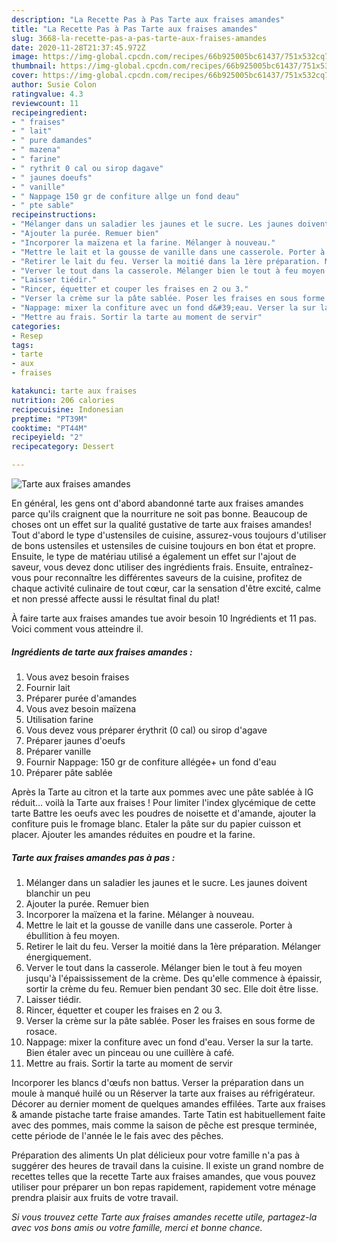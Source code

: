 ```yaml
---
description: "La Recette Pas à Pas Tarte aux fraises amandes"
title: "La Recette Pas à Pas Tarte aux fraises amandes"
slug: 3668-la-recette-pas-a-pas-tarte-aux-fraises-amandes
date: 2020-11-28T21:37:45.972Z
image: https://img-global.cpcdn.com/recipes/66b925005bc61437/751x532cq70/tarte-aux-fraises-amandes-photo-principale-de-la-recette.jpg
thumbnail: https://img-global.cpcdn.com/recipes/66b925005bc61437/751x532cq70/tarte-aux-fraises-amandes-photo-principale-de-la-recette.jpg
cover: https://img-global.cpcdn.com/recipes/66b925005bc61437/751x532cq70/tarte-aux-fraises-amandes-photo-principale-de-la-recette.jpg
author: Susie Colon
ratingvalue: 4.3
reviewcount: 11
recipeingredient:
- " fraises"
- " lait"
- " pure damandes"
- " mazena"
- " farine"
- " rythrit 0 cal ou sirop dagave"
- " jaunes doeufs"
- " vanille"
- " Nappage 150 gr de confiture allge un fond deau"
- " pte sable"
recipeinstructions:
- "Mélanger dans un saladier les jaunes et le sucre. Les jaunes doivent blanchir un peu"
- "Ajouter la purée. Remuer bien"
- "Incorporer la maïzena et la farine. Mélanger à nouveau."
- "Mettre le lait et la gousse de vanille dans une casserole. Porter à ébullition à feu moyen."
- "Retirer le lait du feu. Verser la moitié dans la 1ère préparation. Mélanger énergiquement."
- "Verver le tout dans la casserole. Mélanger bien le tout à feu moyen jusqu&#39;à l&#39;épaississement de la crème. Des qu&#39;elle commence à épaissir, sortir la crème du feu. Remuer bien pendant 30 sec. Elle doit être lisse."
- "Laisser tiédir."
- "Rincer, équetter et couper les fraises en 2 ou 3."
- "Verser la crème sur la pâte sablée. Poser les fraises en sous forme de rosace."
- "Nappage: mixer la confiture avec un fond d&#39;eau. Verser la sur la tarte. Bien étaler avec un pinceau ou une cuillère à café."
- "Mettre au frais. Sortir la tarte au moment de servir"
categories:
- Resep
tags:
- tarte
- aux
- fraises

katakunci: tarte aux fraises 
nutrition: 206 calories
recipecuisine: Indonesian
preptime: "PT39M"
cooktime: "PT44M"
recipeyield: "2"
recipecategory: Dessert

---
```



![Tarte aux fraises amandes](https://img-global.cpcdn.com/recipes/66b925005bc61437/751x532cq70/tarte-aux-fraises-amandes-photo-principale-de-la-recette.jpg)

En général, les gens ont d'abord abandonné tarte aux fraises amandes parce qu'ils craignent que la nourriture ne soit pas bonne. Beaucoup de choses ont un effet sur la qualité gustative de tarte aux fraises amandes! Tout d'abord le type d'ustensiles de cuisine, assurez-vous toujours d'utiliser de bons ustensiles et ustensiles de cuisine toujours en bon état et propre. Ensuite, le type de matériau utilisé a également un effet sur l'ajout de saveur, vous devez donc utiliser des ingrédients frais. Ensuite, entraînez-vous pour reconnaître les différentes saveurs de la cuisine, profitez de chaque activité culinaire de tout cœur, car la sensation d'être excité, calme et non pressé affecte aussi le résultat final du plat!

<!--inarticleads1-->

À faire tarte aux fraises amandes tue avoir besoin 10 Ingrédients et 11 pas. Voici comment vous atteindre il.

##### Ingrédients de tarte aux fraises amandes :

1. Vous avez besoin  fraises
1. Fournir  lait
1. Préparer  purée d&#39;amandes
1. Vous avez besoin  maïzena
1. Utilisation  farine
1. Vous devez vous préparer  érythrit (0 cal) ou sirop d&#39;agave
1. Préparer  jaunes d&#39;oeufs
1. Préparer  vanille
1. Fournir  Nappage: 150 gr de confiture allégée+ un fond d&#39;eau
1. Préparer  pâte sablée


Après la Tarte au citron et la tarte aux pommes avec une pâte sablée à IG réduit… voilà la Tarte aux fraises ! Pour limiter l&#39;index glycémique de cette tarte Battre les oeufs avec les poudres de noisette et d&#39;amande, ajouter la confiture puis le fromage blanc. Etaler la pâte sur du papier cuisson et placer. Ajouter les amandes réduites en poudre et la farine. 

<!--inarticleads2-->

##### Tarte aux fraises amandes pas à pas :

1. Mélanger dans un saladier les jaunes et le sucre. Les jaunes doivent blanchir un peu
1. Ajouter la purée. Remuer bien
1. Incorporer la maïzena et la farine. Mélanger à nouveau.
1. Mettre le lait et la gousse de vanille dans une casserole. Porter à ébullition à feu moyen.
1. Retirer le lait du feu. Verser la moitié dans la 1ère préparation. Mélanger énergiquement.
1. Verver le tout dans la casserole. Mélanger bien le tout à feu moyen jusqu&#39;à l&#39;épaississement de la crème. Des qu&#39;elle commence à épaissir, sortir la crème du feu. Remuer bien pendant 30 sec. Elle doit être lisse.
1. Laisser tiédir.
1. Rincer, équetter et couper les fraises en 2 ou 3.
1. Verser la crème sur la pâte sablée. Poser les fraises en sous forme de rosace.
1. Nappage: mixer la confiture avec un fond d&#39;eau. Verser la sur la tarte. Bien étaler avec un pinceau ou une cuillère à café.
1. Mettre au frais. Sortir la tarte au moment de servir


Incorporer les blancs d&#39;œufs non battus. Verser la préparation dans un moule à manqué huilé ou un Réserver la tarte aux fraises au réfrigérateur. Décorer au dernier moment de quelques amandes effilées. Tarte aux fraises &amp; amande pistache tarte fraise amandes. Tarte Tatin est habituellement faite avec des pommes, mais comme la saison de pêche est presque terminée, cette période de l&#39;année le le fais avec des pêches. 

<!--inarticleads1-->

<p>
Préparation des aliments Un plat délicieux pour votre famille n'a pas à suggérer des heures de travail dans la cuisine. Il existe un grand nombre de recettes telles que la recette Tarte aux fraises amandes, que vous pouvez utiliser pour préparer un bon repas rapidement, rapidement votre ménage prendra plaisir aux fruits de votre travail.
</p>

<p>
<i>Si vous trouvez cette Tarte aux fraises amandes recette utile, partagez-la avec vos bons amis ou votre famille, merci et bonne chance.</i>
</p>
